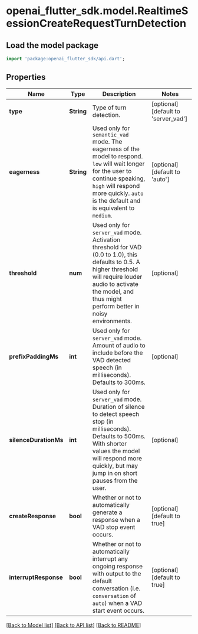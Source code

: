 # openai_flutter_sdk.model.RealtimeSessionCreateRequestTurnDetection

## Load the model package
```dart
import 'package:openai_flutter_sdk/api.dart';
```

## Properties
Name | Type | Description | Notes
------------ | ------------- | ------------- | -------------
**type** | **String** | Type of turn detection.  | [optional] [default to 'server_vad']
**eagerness** | **String** | Used only for `semantic_vad` mode. The eagerness of the model to respond. `low` will wait longer for the user to continue speaking, `high` will respond more quickly. `auto` is the default and is equivalent to `medium`.  | [optional] [default to 'auto']
**threshold** | **num** | Used only for `server_vad` mode. Activation threshold for VAD (0.0 to 1.0), this defaults to 0.5. A higher threshold will require louder audio to activate the model, and thus might perform better in noisy environments.  | [optional] 
**prefixPaddingMs** | **int** | Used only for `server_vad` mode. Amount of audio to include before the VAD detected speech (in milliseconds). Defaults to 300ms.  | [optional] 
**silenceDurationMs** | **int** | Used only for `server_vad` mode. Duration of silence to detect speech stop (in milliseconds). Defaults to 500ms. With shorter values the model will respond more quickly, but may jump in on short pauses from the user.  | [optional] 
**createResponse** | **bool** | Whether or not to automatically generate a response when a VAD stop event occurs.  | [optional] [default to true]
**interruptResponse** | **bool** | Whether or not to automatically interrupt any ongoing response with output to the default conversation (i.e. `conversation` of `auto`) when a VAD start event occurs.  | [optional] [default to true]

[[Back to Model list]](../README.md#documentation-for-models) [[Back to API list]](../README.md#documentation-for-api-endpoints) [[Back to README]](../README.md)


